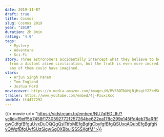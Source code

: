 ```yaml
---
date: 2019-11-07
draft: true
title: Cosmos
slug: Cosmos 2019
year: "2019"
duration: 2h 8min
rating: "4.9"
tags:
  - Mystery
  - Adventure
  - Sci-Fi
story: Three astronomers accidentally intercept what they believe to be a signal
  from a distant alien civilisation, but the truth is even more incredible than
  any of them could have imagined.
stars:
  - Arjun Singh Panam
  - Tom England
  - Joshua Ford
moviecover: https://m.media-amazon.com/images/M/MV5BOThkMjRjMzgtY2ZkMS00ZmJhLWEzYTQtNWUwMjk5YmI3N2UzXkEyXkFqcGdeQXVyMjY0Njg5MjE@._V1_UY268_CR3,0,182,268_AL_.jpg
trailer: https://www.youtube.com/embed/4j-PzuxcKcc
imdbId: tt4477292
---
```


{{< movie url= "https://vidstream.to/embed/NU7qfEDLIh/?vclid=f9eff5b7458f1730592772f257264be622ea178c299e145ffd4eb75aRfffgwCdfgfBfguUvxDuOQQgQslTtfoMEfgBgfgCbyfgfBfgQSUxqAQubEfgBgfgNvQWgfBfgUvfSUzSigwSgOXBbuiSSSSXgfM">}}

